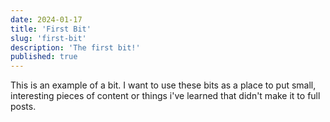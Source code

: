 ```yaml
---
date: 2024-01-17
title: 'First Bit'
slug: 'first-bit'
description: 'The first bit!'
published: true
---
```


This is an example of a bit. I want to use these bits as a place to put small, interesting pieces of content or things i've learned that didn't make it to full posts.
